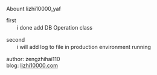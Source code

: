 Abount lizhi10000_yaf


first <br/>
　　i done add DB Operation class
	
second <br/>
　　i will add log to file in production environment running

author: zengzhihai110 <br/>blog:   <a href="http://lizhi10000.com">lizhi10000.com</a>

